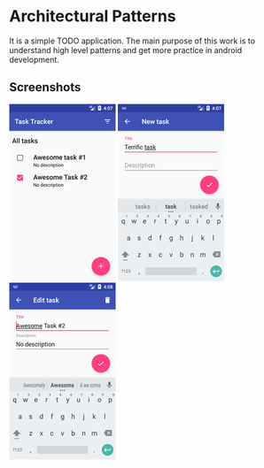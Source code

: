 # Architectural Patterns
It is a simple TODO application. The main purpose of this work is to understand high level patterns and get more practice in android development.

## Screenshots
![](https://github.com/Anril/Architectural-Patterns/blob/mvp/Screenshots/Screenshot_1492877243.png) ![](https://github.com/Anril/Architectural-Patterns/blob/mvp/Screenshots/Screenshot_1492877275.png) ![](https://github.com/Anril/Architectural-Patterns/blob/mvp/Screenshots/Screenshot_1492877283.png)
